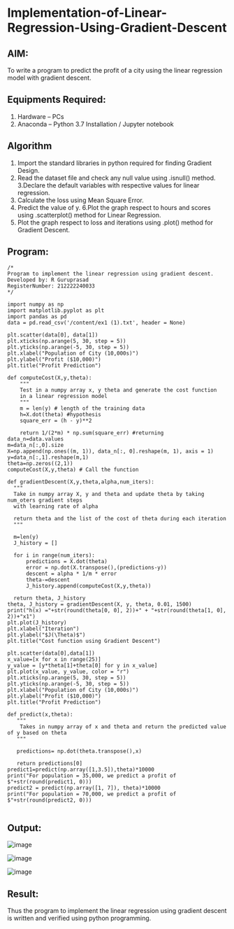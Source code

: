 # Implementation-of-Linear-Regression-Using-Gradient-Descent

## AIM:
To write a program to predict the profit of a city using the linear regression model with gradient descent.

## Equipments Required:
1. Hardware – PCs
2. Anaconda – Python 3.7 Installation / Jupyter notebook

## Algorithm
1. Import the standard libraries in python required for finding Gradient Design.
2. Read the dataset file and check any null value using .isnull() method. 3.Declare the default variables with respective values for linear regression.
3. Calculate the loss using Mean Square Error.
4. Predict the value of y. 6.Plot the graph respect to hours and scores using .scatterplot() method for Linear Regression.
5. Plot the graph respect to loss and iterations using .plot() method for Gradient Descent.
## Program:
```
/*
Program to implement the linear regression using gradient descent.
Developed by: R Guruprasad
RegisterNumber: 212222240033
*/
```
```
import numpy as np
import matplotlib.pyplot as plt
import pandas as pd
data = pd.read_csv('/content/ex1 (1).txt', header = None)
```
```
plt.scatter(data[0], data[1])
plt.xticks(np.arange(5, 30, step = 5))
plt.yticks(np.arange(-5, 30, step = 5))
plt.xlabel("Population of City (10,000s)")
plt.ylabel("Profit ($10,000)")
plt.title("Profit Prediction")
```
```
def computeCost(X,y,theta):
    """
    Test in a numpy array x, y theta and generate the cost function
    in a linear regression model
    """
    m = len(y) # length of the training data
    h=X.dot(theta) #hypothesis
    square_err = (h - y)**2

    return 1/(2*m) * np.sum(square_err) #returning
data_n=data.values
m=data_n[:,0].size
X=np.append(np.ones((m, 1)), data_n[:, 0].reshape(m, 1), axis = 1)
y=data_n[:,1].reshape(m,1)
theta=np.zeros((2,1))
computeCost(X,y,theta) # Call the function
```
```
def gradientDescent(X,y,theta,alpha,num_iters):
  """
  Take in numpy array X, y and theta and update theta by taking num_oters gradient steps
  with learning rate of alpha

  return theta and the list of the cost of theta during each iteration
  """

  m=len(y)
  J_history = []
    
  for i in range(num_iters):
      predictions = X.dot(theta)
      error = np.dot(X.transpose(),(predictions-y))
      descent = alpha * 1/m * error
      theta-=descent
      J_history.append(computeCost(X,y,theta))

  return theta, J_history
theta, J_history = gradientDescent(X, y, theta, 0.01, 1500)
print("h(x) ="+str(round(theta[0, 0], 2))+" + "+str(round(theta[1, 0], 2))+"x1")
plt.plot(J_history)
plt.xlabel("Iteration")
plt.ylabel("$J(\Theta)$")
plt.title("Cost function using Gradient Descent")
```
```
plt.scatter(data[0],data[1])
x_value=[x for x in range(25)]
y_value = [y*theta[1]+theta[0] for y in x_value]
plt.plot(x_value, y_value, color = "r")
plt.xticks(np.arange(5, 30, step = 5))
plt.yticks(np.arange(-5, 30, step = 5))
plt.xlabel("Population of City (10,000s)")
plt.ylabel("Profit ($10,000)")
plt.title("Profit Prediction")
```
```
def predict(x,theta):
   """
    Takes in numpy array of x and theta and return the predicted value of y based on theta
   """

   predictions= np.dot(theta.transpose(),x)

   return predictions[0]
predict1=predict(np.array([1,3.5]),theta)*10000
print("For population = 35,000, we predict a profit of $"+str(round(predict1, 0)))
predict2 = predict(np.array([1, 7]), theta)*10000
print("For population = 70,000, we predict a profit of $"+str(round(predict2, 0)))


```

## Output:
![image](https://github.com/R-Guruprasad/Implementation-of-Linear-Regression-Using-Gradient-Descent/assets/119390308/3a5c3a65-fbd8-403d-9148-4392b7a5d99b)

![image](https://github.com/R-Guruprasad/Implementation-of-Linear-Regression-Using-Gradient-Descent/assets/119390308/3b912404-63ed-41c3-ac00-245f935cb252)

![image](https://github.com/R-Guruprasad/Implementation-of-Linear-Regression-Using-Gradient-Descent/assets/119390308/a3a9deac-e585-4a91-8a23-d1a0068b821c)


## Result:
Thus the program to implement the linear regression using gradient descent is written and verified using python programming.
